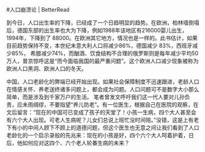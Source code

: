 #人口崩溃论 | BetterRead

到今日，人口出生率的下降，已经成了一个日趋明显的趋势。在欧洲，柏林墙倒塌后，德国东部的出生率也大为下降，例如1988年该地区有216000婴儿出生，1994年，下降到了 88000。在欧洲其它地方，情况也是一样的。此书估计，如果目前趋势保持不变，本世纪末意大利人口将减少86%，德国减少 83%，西班牙减少85%， 希腊减少74%，而酗酒、饮食结构不合理的俄罗斯则是每年减少平均50万人，普京惊呼这是“而今面临我国的最严重问题”。这个欧洲人口减少现象被称为欧洲人口黑洞、欧洲人口的冬天。

中国，人口老龄化的弊端已经开始出现。如果社会保障制度不迅速跟进，老龄人口在情感关怀、养老送终诸多问题上，都会成为问题。人口问题可不是数字大小那么简单，而是涉及到千家万户的生活。 笔者曾发文呼吁我们这一代人要对儿孙负责，应未雨绸缪，不要指望“养儿防老”。有一位医生，根据自己在医院的观察，在文后留言：“现在的中国可已变成了孩子的天堂了！小孩一生病，四个大人甚至会有六个大人出现。可老人生病呢？儿女们总说上班忙没时间陪。”没错，这是上有老下有小的中间人顾下不顾上的道德问题，但这个医生也无意之间让我们看到了人口老龄化的一个启示录般的先兆来：现在的小孩是好，四个六个大人呵着护着，日后，他如何应对这四个、六个老人轮番生病的未来？

